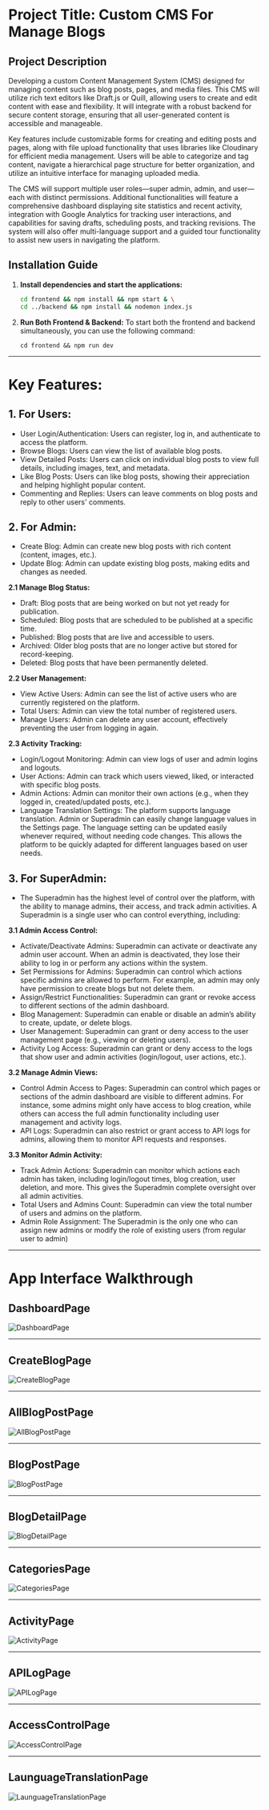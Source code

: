 # Project Title: Custom CMS For Manage Blogs

## Project Description

Developing a custom Content Management System (CMS) designed for managing content such as blog posts, pages, and media files. This CMS will utilize rich text editors like Draft.js or Quill, allowing users to create and edit content with ease and flexibility. It will integrate with a robust backend for secure content storage, ensuring that all user-generated content is accessible and manageable.

Key features include customizable forms for creating and editing posts and pages, along with file upload functionality that uses libraries like Cloudinary for efficient media management. Users will be able to categorize and tag content, navigate a hierarchical page structure for better organization, and utilize an intuitive interface for managing uploaded media. 

The CMS will support multiple user roles—super admin, admin, and user—each with distinct permissions. Additional functionalities will feature a comprehensive dashboard displaying site statistics and recent activity, integration with Google Analytics for tracking user interactions, and capabilities for saving drafts, scheduling posts, and tracking revisions. The system will also offer multi-language support and a guided tour functionality to assist new users in navigating the platform.

## Installation Guide

1. **Install dependencies and start the applications:**
   ```bash
   cd frontend && npm install && npm start & \
   cd ../backend && npm install && nodemon index.js
   ```
2. **Run Both Frontend & Backend:**
To start both the frontend and backend simultaneously, you can use the following command:
   ```
   cd frontend && npm run dev
   ```

----
# Key Features:

## 1. For Users:
* User Login/Authentication: Users can register, log in, and authenticate to access the platform.
* Browse Blogs: Users can view the list of available blog posts.
* View Detailed Posts: Users can click on individual blog posts to view full details, including images, text, and metadata.
* Like Blog Posts: Users can like blog posts, showing their appreciation and helping highlight popular content.
* Commenting and Replies: Users can leave comments on blog posts and reply to other users' comments.

## 2. For Admin:
* Create Blog: Admin can create new blog posts with rich content (content, images, etc.).
* Update Blog: Admin can update existing blog posts, making edits and changes as needed.

**2.1 Manage Blog Status:**
* Draft: Blog posts that are being worked on but not yet ready for publication.
* Scheduled: Blog posts that are scheduled to be published at a specific time.
* Published: Blog posts that are live and accessible to users.
* Archived: Older blog posts that are no longer active but stored for record-keeping.
* Deleted: Blog posts that have been permanently deleted.

**2.2 User Management:**
* View Active Users: Admin can see the list of active users who are currently registered on the platform.
* Total Users: Admin can view the total number of registered users.
* Manage Users: Admin can delete any user account, effectively preventing the user from logging in again.

**2.3 Activity Tracking:**
* Login/Logout Monitoring: Admin can view logs of user and admin logins and logouts.
* User Actions: Admin can track which users viewed, liked, or interacted with specific blog posts.
* Admin Actions: Admin can monitor their own actions (e.g., when they logged in, created/updated posts, etc.).
* Language Translation Settings: The platform supports language translation. Admin or Superadmin can easily change language values in the Settings page. The language setting can be updated easily whenever required, without needing code changes. This allows the platform to be quickly adapted for different languages based on user needs.

## 3. For SuperAdmin:
* The Superadmin has the highest level of control over the platform, with the ability to manage admins, their access, and track admin activities. A Superadmin is a single user who can control everything, including:

**3.1 Admin Access Control:**
* Activate/Deactivate Admins: Superadmin can activate or deactivate any admin user account. When an admin is deactivated, they lose their ability to log in or perform any actions within the system.
* Set Permissions for Admins: Superadmin can control which actions specific admins are allowed to perform. For example, an admin may only have permission to create blogs but not delete them.
* Assign/Restrict Functionalities: Superadmin can grant or revoke access to different sections of the admin dashboard.
* Blog Management: Superadmin can enable or disable an admin’s ability to create, update, or delete blogs.
* User Management: Superadmin can grant or deny access to the user management page (e.g., viewing or deleting users).
* Activity Log Access: Superadmin can grant or deny access to the logs that show user and admin activities (login/logout, user actions, etc.).

**3.2 Manage Admin Views:**
* Control Admin Access to Pages: Superadmin can control which pages or sections of the admin dashboard are visible to different admins. For instance, some admins might only have access to blog creation, while others can access the full admin functionality including user management and activity logs.
* API Logs: Superadmin can also restrict or grant access to API logs for admins, allowing them to monitor API requests and responses.

**3.3 Monitor Admin Activity:**
* Track Admin Actions: Superadmin can monitor which actions each admin has taken, including login/logout times, blog creation, user deletion, and more. This gives the Superadmin complete oversight over all admin activities.
* Total Users and Admins Count: Superadmin can view the total number of users and admins on the platform.
* Admin Role Assignment: The Superadmin is the only one who can assign new admins or modify the role of existing users (from regular user to admin)

---
# App Interface Walkthrough

## DashboardPage
![DashboardPage](https://res.cloudinary.com/dx12uvyye/image/upload/v1730805421/gmb5evrxhk0xemvqld1e.png)

----
## CreateBlogPage
![CreateBlogPage](https://res.cloudinary.com/dx12uvyye/image/upload/v1730805501/jgyywfqgyybcgwaxdz2y.png)

----
## AllBlogPostPage
![AllBlogPostPage](https://res.cloudinary.com/dx12uvyye/image/upload/v1731050013/win4y6tonihsgamhevwn.png)

----
## BlogPostPage
![BlogPostPage](https://res.cloudinary.com/dx12uvyye/image/upload/v1730805529/gixr9vufcwnqubov7gqc.png)

----
## BlogDetailPage
![BlogDetailPage](https://res.cloudinary.com/dx12uvyye/image/upload/v1731050057/ywwmhups9yqzxxrcofhl.png)

----
## CategoriesPage
![CategoriesPage](https://res.cloudinary.com/dx12uvyye/image/upload/v1730805635/j1oncoyofhysmelojfa0.png)

----
## ActivityPage
![ActivityPage](https://res.cloudinary.com/dx12uvyye/image/upload/v1730805555/evbyuywqobb9ltnf32ah.png)

----
## APILogPage
![APILogPage](https://res.cloudinary.com/dx12uvyye/image/upload/v1730805584/q5yo2cbteiyyzp8jtqvb.png)

----
## AccessControlPage
![AccessControlPage](https://res.cloudinary.com/dx12uvyye/image/upload/v1730805476/mmxtp38adtqsy7fugtfi.png)

----
## LaunguageTranslationPage
![LaunguageTranslationPage](https://res.cloudinary.com/dx12uvyye/image/upload/v1730805660/z8pppcotflzhogdby5hz.png)
